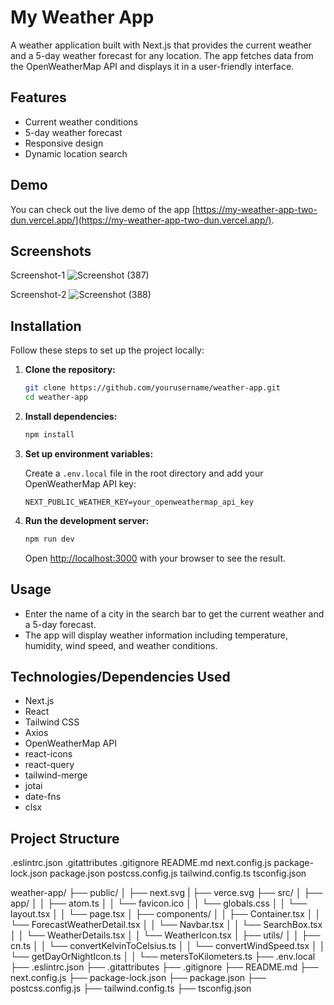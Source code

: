 # My Weather App

A weather application built with Next.js that provides the current weather and a 5-day weather forecast for any location. The app fetches data from the OpenWeatherMap API and displays it in a user-friendly interface.

## Features

- Current weather conditions
- 5-day weather forecast
- Responsive design
- Dynamic location search

## Demo

You can check out the live demo of the app [https://my-weather-app-two-dun.vercel.app/](https://my-weather-app-two-dun.vercel.app/).

## Screenshots

Screenshot-1
![Screenshot (387)](https://github.com/himansu-1/my-weather-app/assets/118210276/18017c6d-03ef-4c57-807c-d26b1ed1a796)

Screenshot-2
![Screenshot (388)](https://github.com/himansu-1/my-weather-app/assets/118210276/27d3a5c6-1a4a-41d9-a476-d396facdab76)

## Installation

Follow these steps to set up the project locally:

1. **Clone the repository:**

    ```bash
    git clone https://github.com/yourusername/weather-app.git
    cd weather-app
    ```

2. **Install dependencies:**

    ```bash
    npm install
    ```

3. **Set up environment variables:**

    Create a `.env.local` file in the root directory and add your OpenWeatherMap API key:

    ```env
    NEXT_PUBLIC_WEATHER_KEY=your_openweathermap_api_key
    ```

4. **Run the development server:**

    ```bash
    npm run dev
    ```

    Open [http://localhost:3000](http://localhost:3000) with your browser to see the result.

## Usage

- Enter the name of a city in the search bar to get the current weather and a 5-day forecast.
- The app will display weather information including temperature, humidity, wind speed, and weather conditions.

## Technologies/Dependencies Used

- Next.js
- React
- Tailwind CSS
- Axios
- OpenWeatherMap API
- react-icons
- react-query
- tailwind-merge
- jotai
- date-fns
- clsx

## Project Structure
.eslintrc.json
.gitattributes
.gitignore
README.md
next.config.js
package-lock.json
package.json
postcss.config.js
tailwind.config.ts
tsconfig.json

weather-app/
├── public/
│ ├── next.svg
| ├── verce.svg
├── src/
│ ├── app/
│ │ ├── atom.ts
│ │ └── favicon.ico
│ │ └── globals.css
│ │ └── layout.tsx
│ │ └── page.tsx
│ ├── components/
│ │ ├── Container.tsx
│ │ └── ForecastWeatherDetail.tsx
│ │ └── Navbar.tsx
│ │ └── SearchBox.tsx
│ │ └── WeatherDetails.tsx
│ │ └── WeatherIcon.tsx
│ ├── utils/
│ │ ├── cn.ts
│ │ └── convertKelvinToCelsius.ts
│ │ └── convertWindSpeed.tsx
│ │ └── getDayOrNightIcon.ts
│ │ └── metersToKilometers.ts
├── .env.local
├── .eslintrc.json
├── .gitattributes
├── .gitignore
├── README.md
├── next.config.js
├── package-lock.json
├── package.json
├── postcss.config.js
├── tailwind.config.ts
├── tsconfig.json
